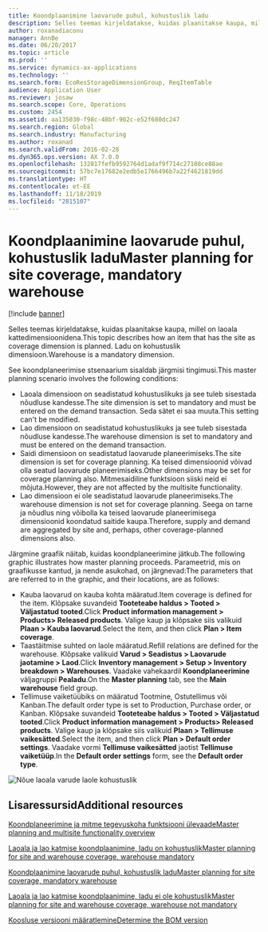 ```yaml
---
title: Koondplaanimine laovarude puhul, kohustuslik ladu
description: Selles teemas kirjeldatakse, kuidas plaanitakse kaupa, millel on laoala kattedimensioonidena. Ladu on kohustuslik dimensioon.
author: roxanadiaconu
manager: AnnBe
ms.date: 06/20/2017
ms.topic: article
ms.prod: ''
ms.service: dynamics-ax-applications
ms.technology: ''
ms.search.form: EcoResStorageDimensionGroup, ReqItemTable
audience: Application User
ms.reviewer: josaw
ms.search.scope: Core, Operations
ms.custom: 2454
ms.assetid: aa135030-f98c-48bf-902c-e52f680dc247
ms.search.region: Global
ms.search.industry: Manufacturing
ms.author: roxanad
ms.search.validFrom: 2016-02-28
ms.dyn365.ops.version: AX 7.0.0
ms.openlocfilehash: 132817fefb9592764d1adaf9f714c27108ce88ae
ms.sourcegitcommit: 57bc7e17682e2edb5e1766496b7a22f4621819dd
ms.translationtype: HT
ms.contentlocale: et-EE
ms.lasthandoff: 11/18/2019
ms.locfileid: "2815107"
---
```

# <a name="master-planning-for-site-coverage-mandatory-warehouse"></a><span data-ttu-id="da39e-104">Koondplaanimine laovarude puhul, kohustuslik ladu</span><span class="sxs-lookup"><span data-stu-id="da39e-104">Master planning for site coverage, mandatory warehouse</span></span>

[!include [banner](../includes/banner.md)]

<span data-ttu-id="da39e-105">Selles teemas kirjeldatakse, kuidas plaanitakse kaupa, millel on laoala kattedimensioonidena.</span><span class="sxs-lookup"><span data-stu-id="da39e-105">This topic describes how an item that has the site as coverage dimension is planned.</span></span> <span data-ttu-id="da39e-106">Ladu on kohustuslik dimensioon.</span><span class="sxs-lookup"><span data-stu-id="da39e-106">Warehouse is a mandatory dimension.</span></span>

<span data-ttu-id="da39e-107">See koondplaneerimise stsenaarium sisaldab järgmisi tingimusi.</span><span class="sxs-lookup"><span data-stu-id="da39e-107">This master planning scenario involves the following conditions:</span></span>

-   <span data-ttu-id="da39e-108">Laoala dimensioon on seadistatud kohustuslikuks ja see tuleb sisestada nõudluse kandesse.</span><span class="sxs-lookup"><span data-stu-id="da39e-108">The site dimension is set to mandatory and must be entered on the demand transaction.</span></span> <span data-ttu-id="da39e-109">Seda sätet ei saa muuta.</span><span class="sxs-lookup"><span data-stu-id="da39e-109">This setting can't be modified.</span></span>
-   <span data-ttu-id="da39e-110">Lao dimensioon on seadistatud kohustuslikuks ja see tuleb sisestada nõudluse kandesse.</span><span class="sxs-lookup"><span data-stu-id="da39e-110">The warehouse dimension is set to mandatory and must be entered on the demand transaction.</span></span>
-   <span data-ttu-id="da39e-111">Saidi dimensioon on seadistatud laovarude planeerimiseks.</span><span class="sxs-lookup"><span data-stu-id="da39e-111">The site dimension is set for coverage planning.</span></span> <span data-ttu-id="da39e-112">Ka teised dimensioonid võivad olla seatud laovarude planeerimiseks.</span><span class="sxs-lookup"><span data-stu-id="da39e-112">Other dimensions may be set for coverage planning also.</span></span> <span data-ttu-id="da39e-113">Mitmesaidiline funktsioon siiski neid ei mõjuta.</span><span class="sxs-lookup"><span data-stu-id="da39e-113">However, they are not affected by the multisite functionality.</span></span>
-   <span data-ttu-id="da39e-114">Lao dimensioon ei ole seadistatud laovarude planeerimiseks.</span><span class="sxs-lookup"><span data-stu-id="da39e-114">The warehouse dimension is not set for coverage planning.</span></span> <span data-ttu-id="da39e-115">Seega on tarne ja nõudlus ning võibolla ka teised laovarude planeerimisega dimensioonid koondatud saitide kaupa.</span><span class="sxs-lookup"><span data-stu-id="da39e-115">Therefore, supply and demand are aggregated by site and, perhaps, other coverage-planned dimensions also.</span></span>

<span data-ttu-id="da39e-116">Järgmine graafik näitab, kuidas koondplaneerimine jätkub.</span><span class="sxs-lookup"><span data-stu-id="da39e-116">The following graphic illustrates how master planning proceeds.</span></span> <span data-ttu-id="da39e-117">Parameetrid, mis on graafikusse kantud, ja nende asukohad, on järgnevad:</span><span class="sxs-lookup"><span data-stu-id="da39e-117">The parameters that are referred to in the graphic, and their locations, are as follows:</span></span>
-   <span data-ttu-id="da39e-118">Kauba laovarud on kauba kohta määratud.</span><span class="sxs-lookup"><span data-stu-id="da39e-118">Item coverage is defined for the item.</span></span> <span data-ttu-id="da39e-119">Klõpsake suvandeid **Tooteteabe haldus &gt; Tooted &gt; Väljastatud tooted**.</span><span class="sxs-lookup"><span data-stu-id="da39e-119">Click **Product information management &gt; Products&gt; Released products**.</span></span> <span data-ttu-id="da39e-120">Valige kaup ja klõpsake siis valikuid **Plaan &gt; Kauba laovarud**.</span><span class="sxs-lookup"><span data-stu-id="da39e-120">Select the item, and then click **Plan &gt; Item coverage**.</span></span>
-   <span data-ttu-id="da39e-121">Taastäitmise suhted on laole määratud.</span><span class="sxs-lookup"><span data-stu-id="da39e-121">Refill relations are defined for the warehouse.</span></span> <span data-ttu-id="da39e-122">Klõpsake valikuid **Varud &gt; Seadistus &gt; Laovarude jaotamine &gt; Laod**.</span><span class="sxs-lookup"><span data-stu-id="da39e-122">Click **Inventory management &gt; Setup &gt; Inventory breakdown &gt; Warehouses**.</span></span> <span data-ttu-id="da39e-123">Vaadake vahekaardil **Koondplaneerimine** väljagruppi **Pealadu**.</span><span class="sxs-lookup"><span data-stu-id="da39e-123">On the **Master planning** tab, see the **Main warehouse** field group.</span></span>
-   <span data-ttu-id="da39e-124">Tellimuse vaiketüübiks on määratud Tootmine, Ostutellimus või Kanban.</span><span class="sxs-lookup"><span data-stu-id="da39e-124">The default order type is set to Production, Purchase order, or Kanban.</span></span> <span data-ttu-id="da39e-125">Klõpsake suvandeid **Tooteteabe haldus &gt; Tooted &gt; Väljastatud tooted**.</span><span class="sxs-lookup"><span data-stu-id="da39e-125">Click **Product information management &gt; Products&gt; Released products**.</span></span> <span data-ttu-id="da39e-126">Valige kaup ja klõpsake siis valikuid **Plaan &gt; Tellimuse vaikesätted**.</span><span class="sxs-lookup"><span data-stu-id="da39e-126">Select the item, and then click **Plan &gt; Default order settings**.</span></span> <span data-ttu-id="da39e-127">Vaadake vormi **Tellimuse vaikesätted** jaotist **Tellimuse vaiketüüp**.</span><span class="sxs-lookup"><span data-stu-id="da39e-127">In the **Default order settings** form, see the **Default order type**.</span></span>

![Nõue laoala varude laole kohustuslik](./media/multisitedemandexplosionscenarioforsitecoveragewarehousemandatory.jpg)



<a name="additional-resources"></a><span data-ttu-id="da39e-129">Lisaressursid</span><span class="sxs-lookup"><span data-stu-id="da39e-129">Additional resources</span></span>
--------

[<span data-ttu-id="da39e-130">Koondplaneerimine ja mitme tegevuskoha funktsiooni ülevaade</span><span class="sxs-lookup"><span data-stu-id="da39e-130">Master planning and multisite functionality overview</span></span>](master-plan-multisite-functionality.md)

[<span data-ttu-id="da39e-131">Laoala ja lao katmise koondplaanimine, ladu on kohustuslik</span><span class="sxs-lookup"><span data-stu-id="da39e-131">Master planning for site and warehouse coverage, warehouse mandatory</span></span>](master-plan-site-warehouse-coverage-warehouse-mandatory.md)

[<span data-ttu-id="da39e-132">Koondplaanimine laovarude puhul, kohustuslik ladu</span><span class="sxs-lookup"><span data-stu-id="da39e-132">Master planning for site coverage, mandatory warehouse</span></span>](master-plan-site-coverage-warehouse-mandatory.md)

[<span data-ttu-id="da39e-133">Laoala ja lao katmise koondplaanimine, ladu ei ole kohustuslik</span><span class="sxs-lookup"><span data-stu-id="da39e-133">Master planning for site and warehouse coverage, warehouse not mandatory</span></span>](master-plan-site-warehouse-coverage-warehouse-not-mandatory.md)

[<span data-ttu-id="da39e-134">Koosluse versiooni määratlemine</span><span class="sxs-lookup"><span data-stu-id="da39e-134">Determine the BOM version</span></span>](master-plan-bom-version-determined.md)




